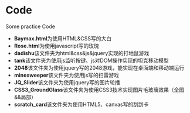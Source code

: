 # Code
Some practice Code

* **Baymax.html**为使用HTML&CSS写的大白
* **Rose.html**为使用javascript写的玫瑰
* **dadishu**该文件夹为html&css&js&jquery实现的打地鼠游戏
* **tank**该文件夹为使用js监听按键、js对DOM操作实现的坦克移动模型
* **2048**该文件夹为使用jquery写的2048游戏，能实现在桌面端和移动端运行
* **minesweeper**该文件夹为使用js写的扫雷游戏
* **JQ_Slider**该文件夹为使用jquery写的图片轮播
* **CSS3_GroundGlass**该文件夹为使用CSS3技术实现图片毛玻璃效果（全图&&局部）
* **scratch_card**该文件夹为使用HTML5、canvas写的刮刮卡
